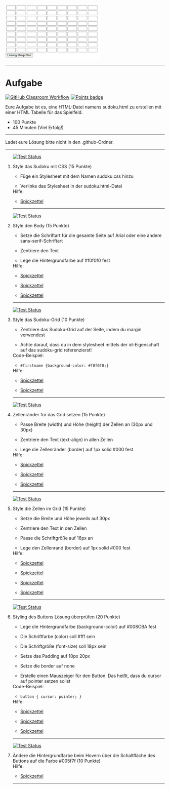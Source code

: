 <img src="sudoku.png" alt="Eure Aufgabe ist es, eine HTML-Datei namens sudoku.html zu erstellen mit einer HTML Tabelle für das Spielfeld." width="300"/>

---
# Aufgabe
[![GitHub Classroom Workflow](https://github.com/test-23-07/css-sudoku/actions/workflows/classroom.yml/badge.svg)](https://github.com/test-23-07/css-sudoku/actions/workflows/classroom.yml) [![Points badge](../../blob/badges/.github/badges/points.svg)](../../actions) 

Eure Aufgabe ist es, eine HTML-Datei namens sudoku.html zu erstellen mit einer HTML Tabelle für das Spielfeld.
* 100 Punkte
* 45 Minuten (Viel Erfolg!)

---
<p>Ladet eure Lösung bitte nicht in den .github-Ordner.  </p>

---
<ol>

[![Test Status](../../blob/badges/.github/badges/testStatus_1.svg)](../../actions)  
<li> Style das Sudoku mit CSS (15 Punkte)</li>
<ul><li> Füge ein Stylesheet mit dem Namen sudoku.css hinzu</li></ul>
<ul><li> Verlinke das Stylesheet in der sudoku.html-Datei</li></ul>
Hilfe: 
<ul><li><a href="https://www.w3schools.com/css/css_howto.asp">Spickzettel</a></li></ul> 

---

[![Test Status](../../blob/badges/.github/badges/testStatus_2.svg)](../../actions)  
<li> Style den Body (15 Punkte)</li>
<ul><li> Setze die Schriftart für die gesamte Seite auf Arial oder eine andere sans-serif-Schriftart</li></ul>
<ul><li> Zentriere den Text</li></ul>
<ul><li> Lege die Hintergrundfarbe auf #f0f0f0 fest</li></ul>
Hilfe: 
<ul><li><a href="https://www.w3schools.com/cssref/pr_font_font-family.php">Spickzettel</a></li></ul> 
<ul><li><a href="https://www.w3schools.com/cssref/pr_text_text-align.php">Spickzettel</a></li></ul> 
<ul><li><a href="https://www.w3schools.com/cssref/pr_background-color.php">Spickzettel</a></li></ul> 

---

[![Test Status](../../blob/badges/.github/badges/testStatus_3.svg)](../../actions)  
<li> Style das Sudoku-Grid (10 Punkte)</li>
<ul><li> Zentriere das Sudoku-Grid auf der Seite, indem du margin verwendest</li></ul>
<ul><li> Achte darauf, dass du in dem stylesheet mittels der id-Eigenschaft auf das sudoku-grid referenzierst!</li></ul>
Code-Beispiel: 
<ul><li><code>#firstname {background-color: #f0f0f0;}</code></li></ul>
Hilfe: 
<ul><li><a href="https://www.w3schools.com/cssref/sel_id.php">Spickzettel</a></li></ul> 
<ul><li><a href="https://www.w3schools.com/css/css_margin.asp">Spickzettel</a></li></ul> 

---

[![Test Status](../../blob/badges/.github/badges/testStatus_4.svg)](../../actions)  
<li> Zellenränder für das Grid setzen (15 Punkte)</li>
<ul><li> Passe Breite (width) und Höhe (height) der Zellen an (30px und 30px)</li></ul>
<ul><li> Zentriere den Text (text-align) in allen Zellen</li></ul>
<ul><li> Lege die Zellenränder (border) auf 1px solid #000 fest</li></ul>
Hilfe: 
<ul><li><a href="https://www.w3schools.com/css/css_dimension.asp">Spickzettel</a></li></ul> 
<ul><li><a href="https://www.w3schools.com/cssref/pr_text_text-align.php">Spickzettel</a></li></ul> 
<ul><li><a href="https://www.w3schools.com/css/css_border_shorthand.asp">Spickzettel</a></li></ul> 

---

[![Test Status](../../blob/badges/.github/badges/testStatus_5.svg)](../../actions)  
<li> Style die Zellen im Grid (15 Punkte)</li>
<ul><li> Setze die Breite und Höhe jeweils auf 30px</li></ul>
<ul><li> Zentriere den Text in den Zellen</li></ul>
<ul><li> Passe die Schriftgröße auf 16px an</li></ul>
<ul><li> Lege  den Zellenrand (border) auf 1px solid #000 fest</li></ul>
Hilfe: 
<ul><li><a href="https://www.w3schools.com/css/css_dimension.asp">Spickzettel</a></li></ul> 
<ul><li><a href="https://www.w3schools.com/cssref/pr_text_text-align.php">Spickzettel</a></li></ul> 
<ul><li><a href="https://www.w3schools.com/css/css_border_shorthand.asp">Spickzettel</a></li></ul> 
<ul><li><a href="https://www.w3schools.com/css/css_font_size.asp">Spickzettel</a></li></ul> 

---

[![Test Status](../../blob/badges/.github/badges/testStatus_6.svg)](../../actions)  
<li> Styling des Buttons Lösung überprüfen (20 Punkte)</li>
<ul><li> Lege die Hintergrundfarbe (background-color) auf #008CBA fest</li></ul>
<ul><li> Die Schriftfarbe (color) soll #fff sein</li></ul>
<ul><li> Die Schriftgröße (font-size) soll 18px sein</li></ul>
<ul><li> Setze das Padding auf 10px 20px</li></ul>
<ul><li> Setze die border auf none</li></ul>
<ul><li> Erstelle einen Mauszeiger für den Button. Das heißt, dass du cursor auf pointer setzen sollst</li></ul>
Code-Beispiel: 
<ul><li><code>button { cursor: pointer; }</code></li></ul>
Hilfe: 
<ul><li><a href="https://www.w3schools.com/cssref/pr_background-color.php">Spickzettel</a></li></ul> 
<ul><li><a href="https://www.w3schools.com/css/css3_buttons.asp">Spickzettel</a></li></ul> 
<ul><li><a href="https://www.w3schools.com/cssref/pr_class_cursor.php#gsc.tab=0">Spickzettel</a></li></ul> 

---

[![Test Status](../../blob/badges/.github/badges/testStatus_7.svg)](../../actions)  
<li> Ändere die Hintergrundfarbe beim Hovern über die Schaltfläche des Buttons auf die Farbe #005f7f (10 Punkte)</li>
Hilfe: 
<ul><li><a href="https://www.w3schools.com/cssref/sel_hover.php">Spickzettel</a></li></ul> 

---
</ol>
